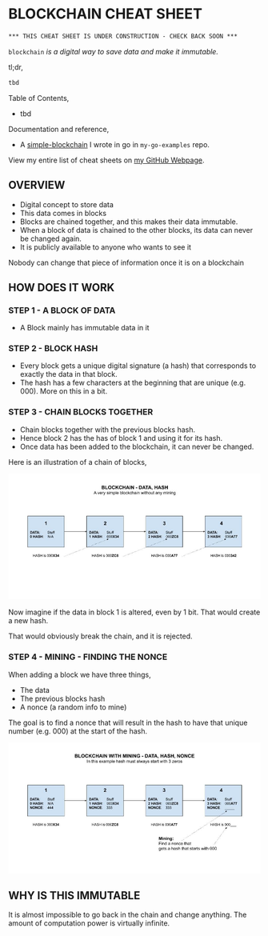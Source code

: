 # BLOCKCHAIN CHEAT SHEET

```txt
*** THIS CHEAT SHEET IS UNDER CONSTRUCTION - CHECK BACK SOON ***
```

`blockchain` _is a digital way to save data and make it immutable._

tl;dr,

```bash
tbd
```

Table of Contents,

* tbd

Documentation and reference,

* A
  [simple-blockchain](https://github.com/JeffDeCola/my-go-examples/tree/master/blockchain/simple-blockchain)
  I wrote in go in `my-go-examples` repo.

View my entire list of cheat sheets on
[my GitHub Webpage](https://jeffdecola.github.io/my-cheat-sheets/).

## OVERVIEW

* Digital concept to store data
* This data comes in blocks
* Blocks are chained together, and this makes their data immutable.
* When a block of data is chained to the other blocks,
  its data can never be changed again.
* It is publicly available to anyone who wants to
  see it

Nobody can change that piece of information once it is on a blockchain

## HOW DOES IT WORK

### STEP 1 - A BLOCK OF DATA

* A Block mainly has immutable data in it

### STEP 2 - BLOCK HASH

* Every block gets a unique digital signature (a hash)
  that corresponds to exactly the data in that block.
* The hash has a few characters at the beginning
  that are unique (e.g. 000).  More on this in a bit.

### STEP 3 - CHAIN BLOCKS TOGETHER

* Chain blocks together with the previous blocks hash.
* Hence block 2 has the has of block 1 and using it for its hash.
* Once data has been added to the blockchain, it can never be changed.

Here is an illustration of a chain of blocks,

![IMAGE - blockchain-data-hash - IMAGE](../../../../../docs/pics/blockchain-data-hash.jpg)

Now imagine if the data in block 1 is altered, even by 1 bit.
That would create a new hash.

That would obviously break the chain, and it is rejected.

### STEP 4 - MINING - FINDING THE NONCE

When adding a block we have three things,

* The data
* The previous blocks hash
* A nonce (a random info to mine)

The goal is to find a nonce that will result in the
hash to have that unique number (e.g. 000) at
the start of the hash.

![IMAGE - blockchain-with-mining-data-hash-nonce - IMAGE](../../../../../docs/pics/blockchain-with-mining-data-hash-nonce.jpg)

## WHY IS THIS IMMUTABLE

It is almost impossible to go back in the chain and change anything.
The amount of computation power is virtually infinite.

